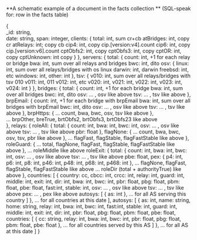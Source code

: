 ﻿**A schematic example of a document in the facts collection **
(SQL-speak for: row in the facts table)

{ 	
	_id: string,					
	date: string,
	span: integer,
	clients: {
		total: int,					sum cr+cb
		atBridges: int,				copy cr
		atRelays: int;				copy cb
		cip4: int,					copy cip.[version:v4].count
		cip6: int,					copy cip.[version:v6].count
		cptObfs2: int,				copy
		cptObfs3: int,				copy
		cptOR: int,				copy
		cptUnknown: int				copy
		}
	},
	servers: {
		total: {
			count: int,				+1 for each relay or bridge
			bwa: int,				sum over all relays and bridges
			bwc: int,				dito
			osv: {
				linux: int,			sum over all relays/bridges with os linux
				darwin: int,											darwin
				freebsd: int,											etc
				windows: int,
				other: int
			},
			tsv: {
				v010: int,			sum over all relays/bridges with tsv 010
				v011: int, 												 011
				v012: int, 												 etc
				v020: int, 
				v021: int, 
				v022: int, 
				v023: int, 
				v024: int
			}
		},
		bridges: {
			total: {
				count: int,			+1 for each bridge
				bwa: int,			sum over all bridges
				bwc: int,			dito
				osv: ... ,			osv like above
				tsv: ... ,			tsv like above
			},
			brpEmail: {
				count: int,			+1 for each bridge with brpEmail
				bwa: int,			sum over all bridges with brpEmail
				bwc: int,			dito
				osv: ... ,			osv like above
				tsv: ... ,			tsv like above
			},
			brpHttps: { 
				... 				count, bwa, bwc, osv, tsv like above
			},	
			...						brpOther, breTrue, brtObfs2, brtObfs3, brtObfs23 like above			
		},
		relays: {
			roleAll: {
				total: {
					count: int,
					bwa: int,
					bwc: int,
					osv: ... ,		osv like above
					tsv: ... ,		tsv like above
					pbr: float
				},
				flagNone: {
					...				count, bwa, bwc, osv, tsv, pbr like above
				},
				...					flagFast, flagStable, flagFastStable like above
			},
			roleGuard: {
				...					total, flagNone, flagFast, flagStable, flagFastStable like above
			},
			...						roleMiddle like above
			roleExit: {
				total: {
					count: int,
					bwa: int,
					bwc: int,
					osv: ... ,		osv like above
					tsv: ... ,		tsv like above
					pbe: float,
					pex: {
						p4: int,
						p6: int,
						p8: int,
						p46: int,
						p48: int,
						p68: int,
						p468: int
				},
				...					flagNone, flagFast, flagStable, flagFastStable like above
			...						roleDir (total + authorityTrue) like above
	},
	countries: [
		{
			country: cc,
			cbcc: int,
			crcc: int,
			relay: int,
			guard: int,
			middle: int,
			exit: int,
			dir: int,
			bwa: int,
			bwc: int,
			pbr: float,
			pbg: float,
			pbm: float,
			pbe: float,
			fast:int,
			stable: int,
			osv: ... ,				osv like above
			tsv: ... ,				tsv like above
			pex: ... ,				pex like above
			autosys: [
				{
					as: int
				},
				...					for all AS serving this country
			]
		},
		...							for all countries at this date
	],
	autosys: [ 
		{
			as: int,
			name: string,
			home: string,
			relay: int,
			bwa: int,
			bwc: int,
			fast:int,
			stable: int,
			guard: int,
			middle: int,
			exit: int,
			dir: int,
			pbr: float,
			pbg: float,
			pbm: float,
			pbe: float,
			countries: [
				{
					cc: string,
					relay: int,
					bwa: int,
					bwc: int,
					pbr: float,
					pbg: float,
					pbm: float,
					pbe: float
				},
				...					for all countries served by this AS
			]
		},
		...							for all AS at this date
	]
}

			